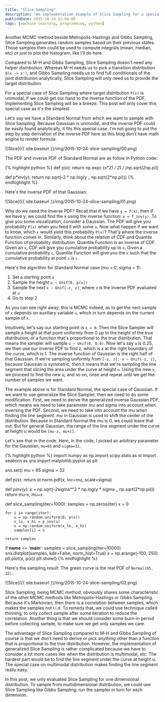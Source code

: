 ```yaml
---
title: "Slice Sampling"
description: "An implementation example of Slice Sampling for a special case: unimodal distribution with known inverse PDF"
publishDate: 2015-10-24 12:04:00
tags: [machine learning, programming, python]
---
```


Another MCMC method beside Metropolis-Hastings and Gibbs Sampling, Slice Sampling generates random samples based on their previous states. Those samples then could be used to compute integrals (mean, median, etc) or just to plot the histogram, like I'll do here.

Compared to M-H and Gibbs Sampling, Slice Sampling doesn't need any helper distribution. Whereas M-H needs us to pick a transition distribution `Q(x -> x')`, and Gibbs Sampling needs us to find full conditionals of the joint distribution analytically, Slice Sampling will only need us to provide the target distribution.

For a special case of Slice Sampling where target distribution `P(x)` is unimodal, if we could get our hand to the inverse function of the PDF, implementing Slice Sampling will be a breeze. This post will only cover this special case as it's the simplest.

Let's say we have a Standard Normal from which we want to sample with Slice Sampling. Because Gaussian is unimodal, and the inverse PDF could be easily found analytically, it fits this special case. I'm not going to put the step by step derivation of the inverse PDF here as this blog don't have math engine to render formula.

![Slice]({{ site.baseurl }}/img/2015-10-24-slice-sampling/00.png)

The PDF and inverse PDF of Standard Normal are as follow in Python code:

{% highlight python %}
def p(x):
return np.exp(-(x\**2) / 2) / (np.sqrt(2*np.pi))

def p*inv(y):
return np.sqrt(-2 * np.log(y \_ np.sqrt(2\*np.pi)))
{% endhighlight %}

Here's the inverse PDF of that Gaussian:

![Slice]({{ site.baseurl }}/img/2015-10-24-slice-sampling/01.png)

Why do we need the inverse PDF? Recall that if we have `y = f(x)`, then if we have y, we could find the x using the inverse function: `x = f_inv(y)`. To give you some visualization, consider a Gaussian. The PDF will give you probability `P(x)` when you feed it with some `x`. Now what happen if we want to know, which `x` would yield this probability `P(x)`? That's where the inverse function comes in. Similarly, think about the relation of CDF and Quantile Function of probability distribution. Quantile Function is an inverse of CDF. Given an `x`, CDF will give you cumulative probability up to `x`. Given a cumulative probability `c`, Quantile Function will give you the `x` such that the cumulative probability at point `x` is `c`.

Here's the algorithm for Standard Normal case (mu = 0, sigma = 1):

1. Set a starting point `x`
2. Sample the height `u ~ Unif(0, p(x))`
3. Sample the next `x ~ Unif(-z, z)`, where `z` is the inverse PDF evaluated at `u`
4. Go to step 2

As you can see right away, this is MCMC indeed, as to get the next sample of `x` depends on auxiliary variable `u`, which in turn depends on the current sample of `x`.

Intuitively, let's say our starting point is `x = 0`. Then the Slice Sampler will sample a height at that point uniformly from 0 up to the height of the true distribution, or a function that's proportional to the true distribution. That means the sampler will sample `u ~ Unif(0, 0.4)`. Now let's say `u` is 0.25, we then use our inverse PDF to find z, which is x at the right boundary of the curve, which is 1. The inverse function of Gaussian is the right half of that Gaussian. If we're sampling uniformly from `[-z, z]: x ~ Unif(-z, z)`, because Gaussian is symmetric, then it means that we're sampling the line segment that slicing the area under the curve at height `u`. Using the new `x`, we proceed to find the new u, and so on, rinse and repeat until we get the number of samples we want.

The example above is for Standard Normal, the special case of Gaussian. If we want to use generalize the Slice Sampler, then we need to do some modification. First, we need to derive the generalized inverse Gaussian PDF, which means we need to take parameter mu and sigma into account when inversing the PDF. Second, we need to take into account the mu when finding the line segment. mu in Gaussian is used to shift the center of the distribution. Because in Standard Normal the mu is 0, we could leave that out. But for general Gaussian, the range of the line segment under the curve at height u would be `[mu-z, mu+z]`.

Let's see that in the code. Here, in the code, I picked an arbitrary parameter for the Gaussian, `mu=65` and `sigma=32`.

{% highlight python %}
import numpy as np
import scipy.stats as st
import seaborn as sns
import matplotlib.pyplot as plt

sns.set()
mu = 65
sigma = 32

def p(x):
return st.norm.pdf(x, loc=mu, scale=sigma)

def p*inv(y):
x = np.sqrt(-2*sigma\*\*2 * np.log(y * sigma \_ np.sqrt(2\*np.pi)))
return mu-x, mu+x

def slice_sampling(iter=1000):
samples = np.zeros(iter)
x = 0

    for i in range(iter):
        u = np.random.uniform(0, p(x))
        x_lo, x_hi = p_inv(u)
        x = np.random.uniform(x_lo, x_hi)
        samples[i] = x

    return samples

if **name** == '**main**':
samples = slice_sampling(iter=10000)
sns.distplot(samples, kde=False, norm_hist=True)
x = np.arange(-100, 250)
plt.plot(x, p(x))
plt.show()
{% endhighlight %}

Here's the sampling result. The green curve is the real PDF of `Normal(65, 32)`.

![Slice]({{ site.baseurl }}/img/2015-10-24-slice-sampling/02.png)

Slice Sampling, being MCMC method, obviously shares some characteristic of the other MCMC methods like Metropolis-Hastings or Gibbs Sampling. Because it's Markovian, then there is a correlation between samples, which makes the samples not i.i.d. To remedy that, we could use technique called thinning, to only collect sample after some iteration to reduce the correlation. Another thing is that we should consider some burn-in period before collecting sample, to make sure we get only samples we care.

The advantage of Slice Sampling compared to M-H and Gibbs Sampling of course is that we don't need to derive or pick anything other than a function that is proportional to the true distribution. However, the implementation of generalized Slice Sampling is rather complicated because we have to consider a lot more cases like when the distribution is multimodal, etc. The hardest part would be to find the line segment under the curve at height u. The special case on multimodal distribution makes finding the line segment really easy.

In this post, we only evaluated Slice Sampling for one dimensional distribution. To sample from multidimensional distribution, we could use Slice Sampling like Gibbs Sampling: run the sampler in turn for each dimension.
